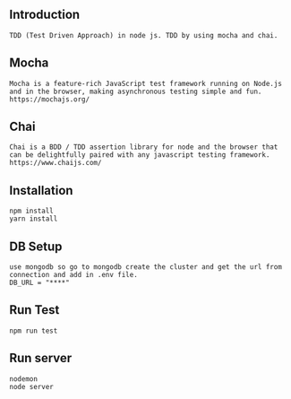 ## Introduction
    TDD (Test Driven Approach) in node js. TDD by using mocha and chai.

## Mocha
    Mocha is a feature-rich JavaScript test framework running on Node.js and in the browser, making asynchronous testing simple and fun.
    https://mochajs.org/

## Chai
    Chai is a BDD / TDD assertion library for node and the browser that can be delightfully paired with any javascript testing framework.
    https://www.chaijs.com/

## Installation

    npm install
    yarn install

## DB Setup

    use mongodb so go to mongodb create the cluster and get the url from connection and add in .env file.
    DB_URL = "****"

## Run Test
    npm run test

## Run server

    nodemon 
    node server